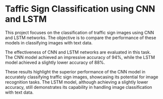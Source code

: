# Taffic Sign Classification using CNN and LSTM

This project focuses on the classification of traffic sign images using CNN and LSTM networks. The objective is to compare the performance of these models in classifying images with text data.

The effectiveness of CNN and LSTM networks are evaluated in this task. The CNN model achieved an impressive accuracy of 94%, while the LSTM model achieved a slightly lower accuracy of 88%.

These results highlight the superior performance of the CNN model in accurately classifying traffic sign images, showcasing its potential for image recognition tasks. The LSTM model, although achieving a slightly lower accuracy, still demonstrates its capability in handling image classification with text data.